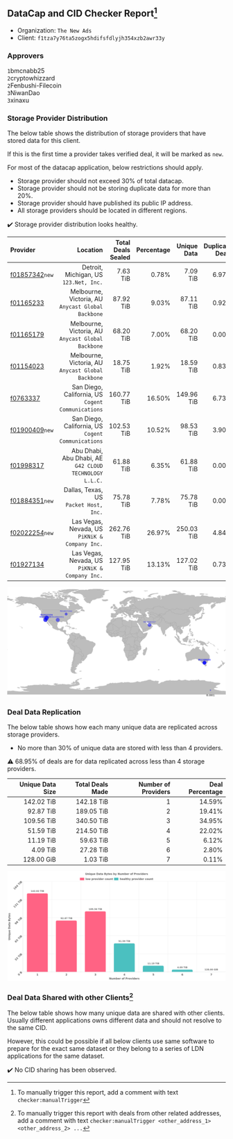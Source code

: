 ## DataCap and CID Checker Report[^1]
 - Organization: `The New Ads`
 - Client: `f1tza7y76ta5zogx5hdifsfdlyjh354xzb2awr33y`
### Approvers
`1`bmcnabb25<br/>`2`cryptowhizzard<br/>`2`Fenbushi-Filecoin<br/>`3`NiwanDao<br/>`3`xinaxu

### Storage Provider Distribution
The below table shows the distribution of storage providers that have stored data for this client.

If this is the first time a provider takes verified deal, it will be marked as `new`.

For most of the datacap application, below restrictions should apply.
 - Storage provider should not exceed 30% of total datacap.
 - Storage provider should not be storing duplicate data for more than 20%.
 - Storage provider should have published its public IP address.
 - All storage providers should be located in different regions.

✔️ Storage provider distribution looks healthy.

| Provider                                                    |                                                   Location | Total Deals Sealed | Percentage | Unique Data | Duplicate Deals |
| :---------------------------------------------------------- | ---------------------------------------------------------: | -----------------: | ---------: | ----------: | --------------: |
| [f01857342](https://filfox.info/en/address/f01857342)`new`  |                  Detroit, Michigan, US<br/>`123.Net, Inc.` |           7.63 TiB |      0.78% |    7.09 TiB |           6.97% |
| [f01165233](https://filfox.info/en/address/f01165233)       |      Melbourne, Victoria, AU<br/>`Anycast Global Backbone` |          87.92 TiB |      9.03% |   87.11 TiB |           0.92% |
| [f01165179](https://filfox.info/en/address/f01165179)       |      Melbourne, Victoria, AU<br/>`Anycast Global Backbone` |          68.20 TiB |      7.00% |   68.20 TiB |           0.00% |
| [f01154023](https://filfox.info/en/address/f01154023)       |      Melbourne, Victoria, AU<br/>`Anycast Global Backbone` |          18.75 TiB |      1.92% |   18.59 TiB |           0.83% |
| [f0763337](https://filfox.info/en/address/f0763337)         |      San Diego, California, US<br/>`Cogent Communications` |         160.77 TiB |     16.50% |  149.96 TiB |           6.73% |
| [f01900409](https://filfox.info/en/address/f01900409)`new`  |      San Diego, California, US<br/>`Cogent Communications` |         102.53 TiB |     10.52% |   98.53 TiB |           3.90% |
| [f01998317](https://filfox.info/en/address/f01998317)       | Abu Dhabi, Abu Dhabi, AE<br/>`G42 CLOUD TECHNOLOGY L.L.C.` |          61.88 TiB |      6.35% |   61.88 TiB |           0.00% |
| [f01884351](https://filfox.info/en/address/f01884351)`new`  |                  Dallas, Texas, US<br/>`Packet Host, Inc.` |          75.78 TiB |      7.78% |   75.78 TiB |           0.00% |
| [f02022254](https://filfox.info/en/address/f02022254)`new`  |          Las Vegas, Nevada, US<br/>`PiKNiK & Company Inc.` |         262.76 TiB |     26.97% |  250.03 TiB |           4.84% |
| [f01927134](https://filfox.info/en/address/f01927134)       |          Las Vegas, Nevada, US<br/>`PiKNiK & Company Inc.` |         127.95 TiB |     13.13% |  127.02 TiB |           0.73% |

<img src="https://raw.githubusercontent.com/data-preservation-programs/filplus-checker-assets/main/filecoin-project/filecoin-plus-large-datasets/issues/464/1691995833615.png"/>

### Deal Data Replication
The below table shows how each many unique data are replicated across storage providers.

- No more than 30% of unique data are stored with less than 4 providers.

⚠️ 68.95% of deals are for data replicated across less than 4 storage providers.

| Unique Data Size | Total Deals Made | Number of Providers | Deal Percentage |
| ---------------: | ---------------: | ------------------: | --------------: |
|       142.02 TiB |       142.18 TiB |                   1 |          14.59% |
|        92.87 TiB |       189.05 TiB |                   2 |          19.41% |
|       109.56 TiB |       340.50 TiB |                   3 |          34.95% |
|        51.59 TiB |       214.50 TiB |                   4 |          22.02% |
|        11.19 TiB |        59.63 TiB |                   5 |           6.12% |
|         4.09 TiB |        27.28 TiB |                   6 |           2.80% |
|       128.00 GiB |         1.03 TiB |                   7 |           0.11% |

<img src="https://raw.githubusercontent.com/data-preservation-programs/filplus-checker-assets/main/filecoin-project/filecoin-plus-large-datasets/issues/464/1691995834320.png"/>

### Deal Data Shared with other Clients[^3]
The below table shows how many unique data are shared with other clients.
Usually different applications owns different data and should not resolve to the same CID.

However, this could be possible if all below clients use same software to prepare for the exact same dataset or they belong to a series of LDN applications for the same dataset.

✔️ No CID sharing has been observed.

[^1]: To manually trigger this report, add a comment with text `checker:manualTrigger`

[^2]: Deals from those addresses are combined into this report as they are specified with `checker:manualTrigger`

[^3]: To manually trigger this report with deals from other related addresses, add a comment with text `checker:manualTrigger <other_address_1> <other_address_2> ...`
